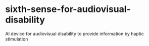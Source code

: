 # sixth-sense-for-audiovisual-disability
AI device for audiovisual disability to provide information by haptic stimulation
